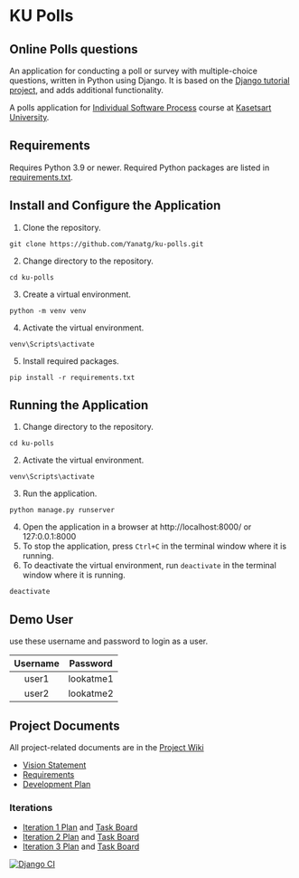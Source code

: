 # KU Polls
## Online Polls questions

An application for conducting a poll or survey with multiple-choice questions, written in Python using Django. It is based on the [Django tutorial project][django-tutorial], and adds additional functionality.

A polls application for [Individual Software Process](https://cpske.github.io/ISP) course at [Kasetsart University](https://ku.ac.th).

## Requirements

Requires Python 3.9 or newer.  Required Python packages are listed in [requirements.txt](./requirements.txt).

## Install and Configure the Application

1. Clone the repository.
```
git clone https://github.com/Yanatg/ku-polls.git
```
2. Change directory to the repository.
```
cd ku-polls
```
3. Create a virtual environment.
```
python -m venv venv
```
4. Activate the virtual environment.
```
venv\Scripts\activate
```
5. Install required packages.
```
pip install -r requirements.txt
```


## Running the Application

1. Change directory to the repository.
```
cd ku-polls
```
2. Activate the virtual environment.
```
venv\Scripts\activate
```
3. Run the application.
```
python manage.py runserver
```
4. Open the application in a browser at http://localhost:8000/ or 127:0.0.1:8000
5. To stop the application, press `Ctrl+C` in the terminal window where it is running.
6. To deactivate the virtual environment, run `deactivate` in the terminal window where it is running.
```
deactivate
```

## Demo User

use these username and password to login as a user.

|Username| Password |
|:------:|:--------:|
|user1| lookatme1 |
|user2| lookatme2 |


## Project Documents

All project-related documents are in the [Project Wiki](../../wiki/Home)

- [Vision Statement](../../wiki/Vision%20Statement)
- [Requirements](../../wiki/Requirements)
- [Development Plan](../../wiki/Development%20Plan)

### Iterations
- [Iteration 1 Plan](../../wiki/Iteration%201%20Plan) and [Task Board](https://github.com/users/Yanatg/projects/1/views/2?filterQuery=iteration+1)
- [Iteration 2 Plan](../../wiki/Iteration%202%20Plan) and [Task Board](https://github.com/users/Yanatg/projects/1/views/3?filterQuery=iteration+2)
- [Iteration 3 Plan](../../wiki/Iteration%203%20Plan) and [Task Board](https://github.com/users/Yanatg/projects/1/views/4?filterQuery=iteration+3)

[![Django CI](https://github.com/Yanatg/ku-polls/actions/workflows/django.yml/badge.svg?branch=main)](https://github.com/Yanatg/ku-polls/actions/workflows/django.yml)

[django-tutorial]: https://docs.djangoproject.com/en/3.1/intro/tutorial01/
